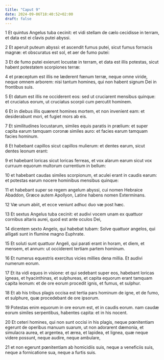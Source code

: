 ```yaml
---
title: "Caput 9"
date: 2024-09-06T18:40:52+02:00
draft: false
---
```




1 Et quintus Angelus tuba cecinit: et vidi stellam de cælo cecidisse in terram, et data est ei clavis putei abyssi.

2 Et aperuit puteum abyssi: et ascendit fumus putei, sicut fumus fornacis magnæ: et obscuratus est sol, et aer de fumo putei:

3 Et de fumo putei exierunt locustæ in terram, et data est illis potestas, sicut habent potestatem scorpiones terræ:

4 et præceptum est illis ne læderent fœnum terræ, neque omne viride, neque omnem arborem: nisi tantum homines, qui non habent signum Dei in frontibus suis.

5 Et datum est illis ne occiderent eos: sed ut cruciarent mensibus quinque: et cruciatus eorum, ut cruciatus scorpii cum percutit hominem.

6 Et in diebus illis quærent homines mortem, et non invenient eam: et desiderabunt mori, et fugiet mors ab eis.

7 Et similitudines locustarum, similes equis paratis in prælium: et super capita earum tamquam coronæ similes auro: et facies earum tamquam facies hominum.

8 Et habebant capillos sicut capillos mulierum: et dentes earum, sicut dentes leonum erant:

9 et habebant loricas sicut loricas ferreas, et vox alarum earum sicut vox curruum equorum multorum currentium in bellum:

10 et habebant caudas similes scorpionum, et aculei erant in caudis earum: et potestas earum nocere hominibus mensibus quinque:

11 et habebant super se regem angelum abyssi, cui nomen Hebraice Abaddon, Græce autem Apollyon, Latine habens nomen Exterminans.

12 Væ unum abiit, et ecce veniunt adhuc duo væ post hæc.

13 Et sextus Angelus tuba cecinit: et audivi vocem unam ex quattuor cornibus altaris aurei, quod est ante oculos Dei,

14 dicentem sexto Angelo, qui habebat tubam: Solve quattuor angelos, qui alligati sunt in flumine magno Euphrate.

15 Et soluti sunt quattuor Angeli, qui parati erant in horam, et diem, et mensem, et annum: ut occiderent tertiam partem hominum.

16 Et numerus equestris exercitus vicies millies dena millia. Et audivi numerum eorum.

17 Et ita vidi equos in visione: et qui sedebant super eos, habebant loricas igneas, et hyacinthinas, et sulphureas, et capita equorum erant tamquam capita leonum: et de ore eorum procedit ignis, et fumus, et sulphur.

18 Et ab his tribus plagis occisa est tertia pars hominum de igne, et de fumo, et sulphure, quæ procedebant de ore ipsorum.

19 Potestas enim equorum in ore eorum est, et in caudis eorum. nam caudæ eorum similes serpentibus, habentes capita: et in his nocent.

20 Et ceteri homines, qui non sunt occisi in his plagis, neque pœnitentiam egerunt de operibus manuum suarum, ut non adorarent dæmonia, et simulacra aurea, et argentea, et ærea, et lapidea, et lignea, quæ neque videre possunt, neque audire, neque ambulare,

21 et non egerunt pœnitentiam ab homicidiis suis, neque a veneficiis suis, neque a fornicatione sua, neque a furtis suis.

